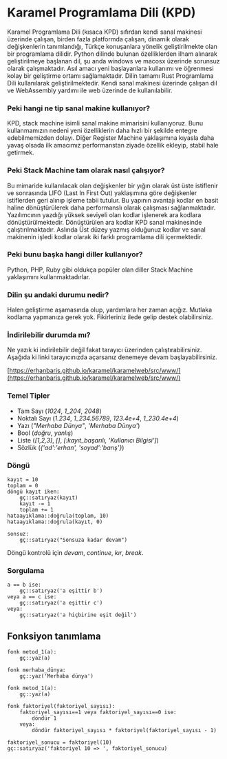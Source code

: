 # Karamel Programlama Dili \(KPD\)

Karamel Programlama Dili \(kısaca KPD\) sıfırdan kendi sanal makinesi üzerinde çalışan, birden fazla platformda çalışan, dinamik olarak değişkenlerin tanımlandığı, Türkçe konuşanlara yönelik geliştirilmekte olan bir programlama dilidir. Python dilinde bulunan özelliklerden ilham alınarak geliştirilmeye başlanan dil, şu anda windows ve macosx üzerinde sorunsuz olarak çalışmaktadır. Asıl amacı yeni başlayanlara kullanımı ve öğrenmesi kolay bir geliştirme ortamı sağlamaktadır. Dilin tamamı Rust Programlama Dili kullanılarak geliştirilmektedir. Kendi sanal makinesi üzerinde çalışan dil ve WebAssembly yardımı ile web üzerinde de kullanılabilir.

### Peki hangi ne tip sanal makine kullanıyor?

KPD, stack machine isimli sanal makine mimarisini kullanıyoruz. Bunu kullanmamızın nedeni yeni özelliklerin daha hızlı bir şekilde entegre edebilmemizden dolayı. Diğer Register Machine yaklaşımına kıyasla daha yavaş olsada ilk amacımız performanstan ziyade özellik ekleyip, stabil hale getirmek.

### Peki Stack Machine tam olarak nasıl çalışıyor?

Bu mimaride kullanılacak olan değişkenler bir yığın olarak üst üste istiflenir ve sonrasında LIFO \(Last In First Out\) yaklaşımına göre değişkenler istiflerden geri alınıp işleme tabii tutulur. Bu yapının avantajı kodlar en basit haline dönüştürülerek daha performanslı olarak çalışması sağlanmaktadır. Yazılımcının yazdığı yüksek seviyeli olan kodlar işlenerek ara kodlara dönüştürülmektedir. Dönüştürülen ara kodlar KPD sanal makinesinde çalıştırılmaktadır. Aslında Üst düzey yazmış olduğunuz kodlar ve sanal makinenin işledi kodlar olarak iki farklı programlama dili içermektedir.

### Peki bunu başka hangi diller kullanıyor?

Python, PHP, Ruby gibi oldukça popüler olan diller Stack Machine yaklaşımını kullanmaktadırlar.

### Dilin şu andaki durumu nedir?

Halen geliştirme aşamasında olup, yardımlara her zaman açığız. Mutlaka kodlama yapmanıza gerek yok. Fikirleriniz ilede gelip destek olabilirsiniz.

### İndirilebilir durumda mı?

Ne yazık ki indirilebilir değil fakat tarayıcı üzerinden çalıştırabilirsiniz. Aşağıda ki linki tarayıcınızda açarsanız denemeye devam başlayabilirsiniz.

[https://erhanbaris.github.io/karamel/karamelweb/src/www/](https://erhanbaris.github.io/karamel/karamelweb/src/www/)

### Temel Tipler

* Tam Sayı \(_1024_, _1\_204_, _2048_\)
* Noktalı Sayı \(_1.234_, _1\_234.56789_, _123.4e+4_, _1\_230.4e+4_\)
* Yazı \(_"Merhaba Dünya"_, _'Merhaba Dünya'_\)
* Bool \(_doğru_, _yanlış_\)
* Liste \(_\[1,2,3\]_, _\[\]_, _\[:kayıt\_başarılı, 'Kullanıcı Bilgisi'\]_\)
* Sözlük \(_{'ad':'erhan', 'soyad':'barış'}_\)

### Döngü

```text
kayıt = 10
toplam = 0
döngü kayıt iken:
    gç::satıryaz(kayıt)
    kayıt -= 1
    toplam += 1
hataayıklama::doğrula(toplam, 10)
hataayıklama::doğrula(kayıt, 0)
```

```text
sonsuz:
    gç::satıryaz("Sonsuza kadar devam")
```

Döngü kontrolü için _devam_, _continue_, _kır_, _break_.

### Sorgulama

```text
a == b ise:
    gç::satıryaz('a eşittir b')
veya a == c ise:  
    gç::satıryaz('a eşittir c')
veya:  
    gç::satıryaz('a hiçbirine eşit değil')
```

## Fonksiyon tanımlama

```text
fonk metod_1(a):
    gç::yaz(a)

fonk merhaba_dünya:
    gç::yaz('Merhaba dünya')

fonk metod_1(a):
    gç::yaz(a)

fonk faktoriyel(faktoriyel_sayısı):    
    faktoriyel_sayısı==1 veya faktoriyel_sayısı==0 ise:
        döndür 1
    veya:
        döndür faktoriyel_sayısı * faktoriyel(faktoriyel_sayısı - 1)

faktoriyel_sonucu = faktoriyel(10)
gç::satıryaz('faktoriyel 10 => ', faktoriyel_sonucu)
```

